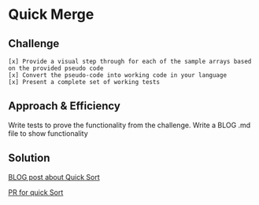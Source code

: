 # Quick Merge

## Challenge

    [x] Provide a visual step through for each of the sample arrays based on the provided pseudo code
    [x] Convert the pseudo-code into working code in your language
    [x] Present a complete set of working tests

## Approach & Efficiency

Write tests to prove the functionality from the challenge.
Write a BLOG .md file to show functionality

## Solution

[BLOG post about Quick Sort](./quick_sort/quick_sort.py)

[PR for quick Sort]()
